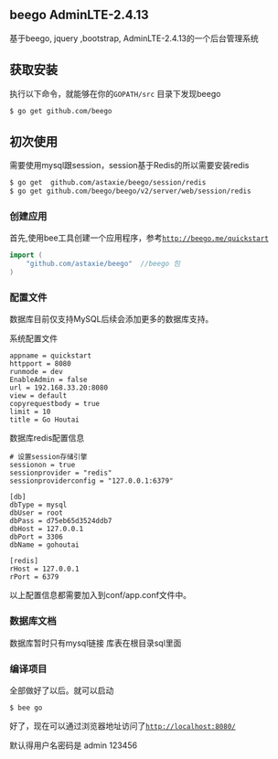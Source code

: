 ## beego AdminLTE-2.4.13

基于beego, jquery ,bootstrap, AdminLTE-2.4.13的一个后台管理系统

## 获取安装

执行以下命令，就能够在你的`GOPATH/src` 目录下发现beego
```bash
$ go get github.com/beego
```

## 初次使用
需要使用mysql跟session，session基于Redis的所以需要安装redis
```bash
$ go get  github.com/astaxie/beego/session/redis
$ go get github.com/beego/beego/v2/server/web/session/redis
```
### 创建应用
首先,使用bee工具创建一个应用程序，参考[`http://beego.me/quickstart`](beego的入门)

```go
import (
	"github.com/astaxie/beego"  //beego 包
)
```
### 配置文件

数据库目前仅支持MySQL后续会添加更多的数据库支持。

系统配置文件
```
appname = quickstart
httpport = 8080
runmode = dev
EnableAdmin = false
url = 192.168.33.20:8080
view = default
copyrequestbody = true
limit = 10
title = Go Houtai
```
数据库redis配置信息
```
# 设置session存储引擎
sessionon = true
sessionprovider = "redis"
sessionproviderconfig = "127.0.0.1:6379"

[db]
dbType = mysql
dbUser = root
dbPass = d75eb65d3524ddb7
dbHost = 127.0.0.1
dbPort = 3306
dbName = gohoutai

[redis]
rHost = 127.0.0.1
rPort = 6379
```
以上配置信息都需要加入到conf/app.conf文件中。

### 数据库文档
数据库暂时只有mysql链接
库表在根目录sql里面

### 编译项目

全部做好了以后。就可以启动
```
$ bee go
```
好了，现在可以通过浏览器地址访问了[`http://localhost:8080/`](http://localhost:8080/)

默认得用户名密码是
admin 123456


